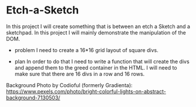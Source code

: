 # Etch-a-Sketch
In this project I will create something that is between an etch a Sketch
and a sketchpad. In this project I will mainly demonstrate the
manipulation of the DOM.


- problem 
I need to create a 16*16 grid layout of square divs. 

- plan
In order to do that I need to write a function that will create the divs
and append them to the greed container in the HTML. 
I will need to make sure that there are 16 divs in a row and 16 rows. 

Background Photo by Codioful (formerly Gradienta): https://www.pexels.com/photo/bright-colorful-lights-on-abstract-background-7130503/